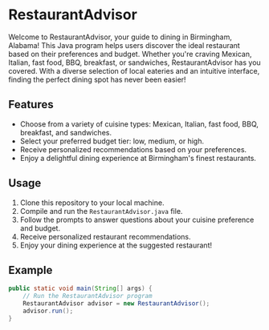 # RestaurantAdvisor

Welcome to RestaurantAdvisor, your guide to dining in Birmingham, Alabama! This Java program helps users discover the ideal restaurant based on their preferences and budget. Whether you're craving Mexican, Italian, fast food, BBQ, breakfast, or sandwiches, RestaurantAdvisor has you covered. With a diverse selection of local eateries and an intuitive interface, finding the perfect dining spot has never been easier!

## Features
- Choose from a variety of cuisine types: Mexican, Italian, fast food, BBQ, breakfast, and sandwiches.
- Select your preferred budget tier: low, medium, or high.
- Receive personalized recommendations based on your preferences.
- Enjoy a delightful dining experience at Birmingham's finest restaurants.

## Usage
1. Clone this repository to your local machine.
2. Compile and run the `RestaurantAdvisor.java` file.
3. Follow the prompts to answer questions about your cuisine preference and budget.
4. Receive personalized restaurant recommendations.
5. Enjoy your dining experience at the suggested restaurant!

## Example
```java
public static void main(String[] args) {
    // Run the RestaurantAdvisor program
    RestaurantAdvisor advisor = new RestaurantAdvisor();
    advisor.run();
}
